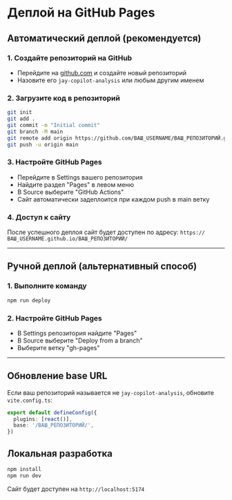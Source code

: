 # Деплой на GitHub Pages

## Автоматический деплой (рекомендуется)

### 1. Создайте репозиторий на GitHub
- Перейдите на [github.com](https://github.com) и создайте новый репозиторий
- Назовите его `jay-copilot-analysis` или любым другим именем

### 2. Загрузите код в репозиторий
```bash
git init
git add .
git commit -m "Initial commit"
git branch -M main
git remote add origin https://github.com/ВАШ_USERNAME/ВАШ_РЕПОЗИТОРИЙ.git
git push -u origin main
```

### 3. Настройте GitHub Pages
- Перейдите в Settings вашего репозитория
- Найдите раздел "Pages" в левом меню
- В Source выберите "GitHub Actions"
- Сайт автоматически задеплоится при каждом push в main ветку

### 4. Доступ к сайту
После успешного деплоя сайт будет доступен по адресу:
`https://ВАШ_USERNAME.github.io/ВАШ_РЕПОЗИТОРИЙ/`

---

## Ручной деплой (альтернативный способ)

### 1. Выполните команду
```bash
npm run deploy
```

### 2. Настройте GitHub Pages
- В Settings репозитория найдите "Pages"
- В Source выберите "Deploy from a branch"
- Выберите ветку "gh-pages"

---

## Обновление base URL

Если ваш репозиторий называется не `jay-copilot-analysis`, обновите `vite.config.ts`:

```typescript
export default defineConfig({
  plugins: [react()],
  base: '/ВАШ_РЕПОЗИТОРИЙ/',
})
```

## Локальная разработка

```bash
npm install
npm run dev
```

Сайт будет доступен на `http://localhost:5174` 